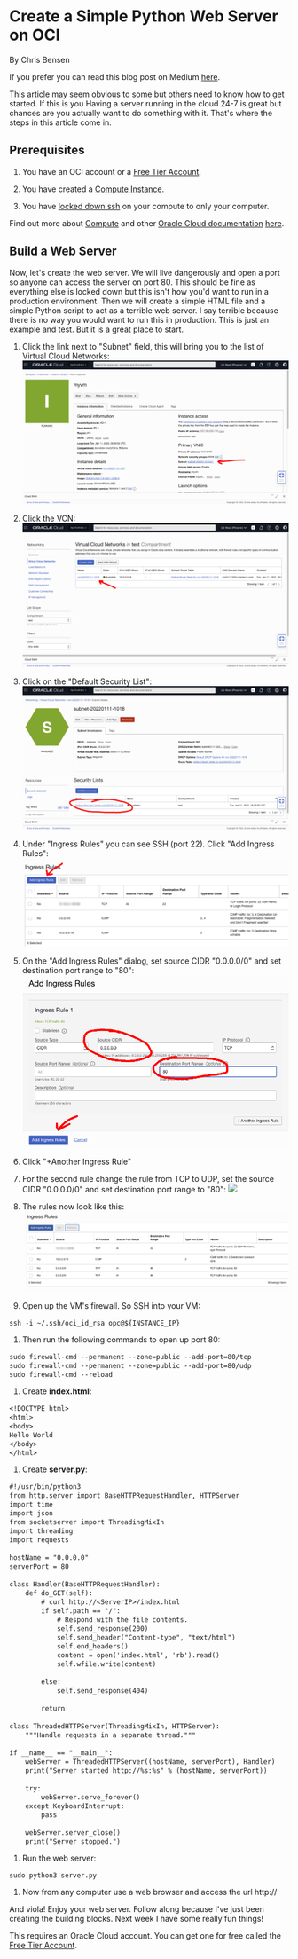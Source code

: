 # Create a Simple Python Web Server on OCI

By Chris Bensen

If you prefer you can read this blog post on Medium [here](TODO).


This article may seem obvious to some but others need to know how to get started. If this is you
Having a server running in the cloud 24-7 is great but chances are you actually want to do something with it. That's where the steps in this article come in.

## Prerequisites

1. You have an OCI account or a [Free Tier Account](https://medium.com/oracledevs/create-an-oracle-always-free-cloud-account-bc6aa82c1397).

1. You have created a [Compute Instance](https://chrisbensen.medium.com/create-an-oci-compute-instance-493d10e2e6a6).

1. You have [locked down ssh](https://chrisbensen.medium.com/white-list-your-ip-address-to-security-connect-to-an-oci-compute-instance-4fb99958f0d9) on your compute to only your computer.

Find out more about [Compute](https://docs.oracle.com/en-us/iaas/Content/Compute/home.htm?source=:so:bl:or:awr:odv:::RC_WWMK220120P00034:&SC=:so:bl:or:awr:odv:::RC_WWMK220120P00034:&pcode=WWMK220120P00034) and other [Oracle Cloud documentation](https://docs.oracle.com/en-us/iaas/Content/GSG/Concepts/baremetalintro.htm?source=:so:bl:or:awr:odv:::RC_WWMK220120P00034:&SC=:so:bl:or:awr:odv:::RC_WWMK220120P00034:&pcode=WWMK220120P00034) [here](https://docs.oracle.com/en-us/iaas/Content/GSG/Concepts/baremetalintro.htm?source=:so:bl:or:awr:odv:::RC_WWMK220120P00034:&SC=:so:bl:or:awr:odv:::RC_WWMK220120P00034:&pcode=WWMK220120P00034).

## Build a Web Server

Now, let's create the web server. We will live dangerously and open a port so anyone can access the server on port 80. This should be fine as everything else is locked down but this isn't how you'd want to run in a production environment. Then we will create a simple HTML file and a simple Python script to act as a terrible web server. I say terrible because there is no way you would want to run this in production. This is just an example and test. But it is a great place to start.

1. Click the link next to "Subnet" field, this will bring you to the list of Virtual Cloud Networks:
  ![](images/ComputeClickSubnet.png)

1. Click the VCN:
  ![](images/VirtualCloudNetwork.png)

1. Click on the "Default Security List":
  ![](images/SecurityList.png)

1. Under "Ingress Rules" you can see SSH (port 22). Click "Add Ingress Rules":
  ![](images/IngressRules.png)

1. On the "Add Ingress Rules" dialog, set source CIDR "0.0.0.0/0" and set destination port range to "80":
  ![](images/AddRule1.png)

1. Click "+Another Ingress Rule"

1. For the second rule change the rule from TCP to UDP, set the source CIDR "0.0.0.0/0" and set destination port range to "80":
  ![](images/AddRule2.png)

1. The rules now look like this:
  ![](images/IngressRules2.png)

1. Open up the VM's firewall. So SSH into your VM:
  ```
  ssh -i ~/.ssh/oci_id_rsa opc@${INSTANCE_IP}
  ```

1. Then run the following commands to open up port 80:
  ```
  sudo firewall-cmd --permanent --zone=public --add-port=80/tcp
  sudo firewall-cmd --permanent --zone=public --add-port=80/udp
  sudo firewall-cmd --reload
  ```

1. Create **index.html**:
  ```
  <!DOCTYPE html>
  <html>
  <body>
  Hello World
  </body>
  </html>
  ```

1. Create **server.py**:
  ```
  #!/usr/bin/python3
  from http.server import BaseHTTPRequestHandler, HTTPServer
  import time
  import json
  from socketserver import ThreadingMixIn
  import threading
  import requests

  hostName = "0.0.0.0"
  serverPort = 80

  class Handler(BaseHTTPRequestHandler):
      def do_GET(self):
          # curl http://<ServerIP>/index.html
          if self.path == "/":
              # Respond with the file contents.
              self.send_response(200)
              self.send_header("Content-type", "text/html")
              self.end_headers()
              content = open('index.html', 'rb').read()
              self.wfile.write(content)

          else:
              self.send_response(404)

          return

  class ThreadedHTTPServer(ThreadingMixIn, HTTPServer):
      """Handle requests in a separate thread."""

  if __name__ == "__main__":
      webServer = ThreadedHTTPServer((hostName, serverPort), Handler)
      print("Server started http://%s:%s" % (hostName, serverPort))

      try:
          webServer.serve_forever()
      except KeyboardInterrupt:
          pass

      webServer.server_close()
      print("Server stopped.")
  ```

1. Run the web server:
  ```
  sudo python3 server.py
  ```

1. Now from any computer use a web browser and access the url http://<ServerIP>

And viola! Enjoy your web server. Follow along because I've just been creating the building blocks. Next week I have some really fun things!

This requires an Oracle Cloud account. You can get one for free called the [Free Tier Account](https://medium.com/oracledevs/create-an-oracle-always-free-cloud-account-bc6aa82c1397).
